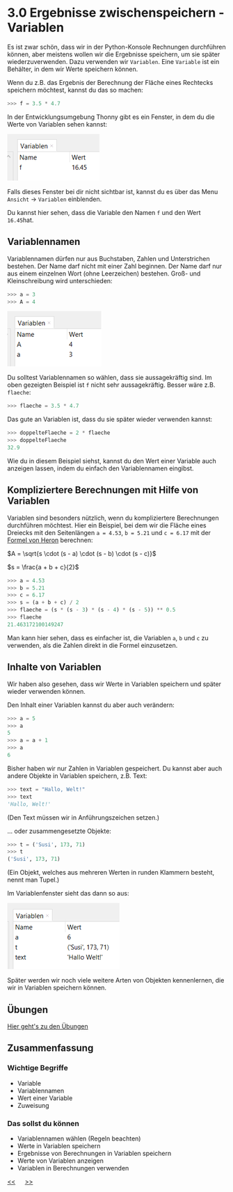 # 3.0 Ergebnisse zwischenspeichern - Variablen

Es ist zwar schön, dass wir in der Python-Konsole Rechnungen durchführen können, 
aber meistens wollen wir die Ergebnisse speichern, 
um sie später wiederzuverwenden. Dazu verwenden wir `Variablen`. 
Eine `Variable` ist ein Behälter, in dem wir Werte speichern können.

Wenn du z.B. das Ergebnis der Berechnung der Fläche eines Rechtecks speichern möchtest, kannst du das so machen:

```python
>>> f = 3.5 * 4.7
```

In der Entwicklungsumgebung Thonny gibt es ein Fenster, in dem du die Werte von Variablen sehen kannst:

![VariablenFenster.png](../img/03.0/VariablenFenster.png)

Falls dieses Fenster bei dir nicht sichtbar ist, 
kannst du es über das Menu `Ansicht` -> `Variablen` einblenden.

Du kannst hier sehen, dass die Variable den Namen `f` und den Wert `16.45`hat.

## Variablennamen

Variablennamen dürfen nur aus Buchstaben, Zahlen und Unterstrichen bestehen.
Der Name darf nicht mit einer Zahl beginnen.
Der Name darf nur aus einem einzelnen Wort (ohne Leerzeichen) bestehen.
Groß- und Kleinschreibung wird unterschieden:

```python
>>> a = 3
>>> A = 4
```

![Variablenfenster2.png](../img/03.0/Variablenfenster2.png)

Du solltest Variablennamen so wählen, dass sie aussagekräftig sind. 
Im oben gezeigten Beispiel ist `f` nicht sehr aussagekräftig.
Besser wäre z.B. `flaeche`:

```python
>>> flaeche = 3.5 * 4.7
```

Das gute an Variablen ist, dass du sie später wieder verwenden kannst:

```python
>>> doppelteFlaeche = 2 * flaeche
>>> doppelteFlaeche
32.9
```

Wie du in diesem Beispiel siehst, kannst du den Wert einer Variable auch anzeigen lassen, indem du einfach den Variablennamen eingibst.

## Kompliziertere Berechnungen mit Hilfe von Variablen

Variablen sind besonders nützlich, wenn du kompliziertere Berechnungen durchführen möchtest.
Hier ein Beispiel, bei dem wir die Fläche eines Dreiecks mit den Seitenlängen 
`a = 4.53`, `b = 5.21` und `c = 6.17` mit der 
[Formel von Heron](https://www.arndt-bruenner.de/mathe/9/herondreieck.htm) berechnen:

$A = \sqrt{s \cdot (s - a) \cdot (s - b) \cdot (s - c)}$

$s = \frac{a + b + c}{2}$

```python
>>> a = 4.53
>>> b = 5.21
>>> c = 6.17
>>> s = (a + b + c) / 2
>>> flaeche = (s * (s - 3) * (s - 4) * (s - 5)) ** 0.5
>>> flaeche
21.463172100149247
```

Man kann hier sehen, dass es einfacher ist, die Variablen `a`, `b` und `c` zu verwenden, 
als die Zahlen direkt in die Formel einzusetzen.

## Inhalte von Variablen

Wir haben also gesehen, dass wir Werte in Variablen speichern und später wieder verwenden können.

Den Inhalt einer Variablen kannst du aber auch verändern:

```python
>>> a = 5
>>> a
5
>>> a = a + 1
>>> a
6
``` 

Bisher haben wir nur Zahlen in Variablen gespeichert.
Du kannst aber auch andere Objekte in Variablen speichern, z.B. Text:

```python
>>> text = "Hallo, Welt!"
>>> text
'Hallo, Welt!'
``` 
(Den Text müssen wir in Anführungszeichen setzen.)

... oder zusammengesetzte Objekte:

```python
>>> t = ('Susi', 173, 71)
>>> t
('Susi', 173, 71)
```

(Ein Objekt, welches aus mehreren Werten in runden Klammern besteht, nennt man Tupel.)

Im Variablenfenster sieht das dann so aus:

![Variablenfenster3.png](../img/03.0/Variablenfenster3.png)

Später werden wir noch viele weitere Arten von Objekten kennenlernen, die wir in Variablen speichern können.

## Übungen
[Hier geht's zu den Übungen](../uebungen/UE_03.0_Variablen.md)

## Zusammenfassung
### Wichtige Begriffe
- Variable
- Variablennamen
- Wert einer Variable
- Zuweisung

### Das sollst du können
- Variablennamen wählen (Regeln beachten)
- Werte in Variablen speichern
- Ergebnisse von Berechnungen in Variablen speichern
- Werte von Variablen anzeigen
- Variablen in Berechnungen verwenden


[<<](02.1_PythonAlsTaschenrechner.md) &emsp; [>>](03.1_Datentypen.md)
